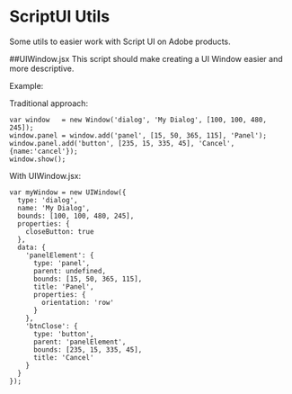 # ScriptUI Utils
Some utils to easier work with Script UI on Adobe products.

##UIWindow.jsx
This script should make creating a UI Window easier and more descriptive.

Example:

Traditional approach:
```
var window   = new Window('dialog', 'My Dialog', [100, 100, 480, 245]);
window.panel = window.add('panel', [15, 50, 365, 115], 'Panel');
window.panel.add('button', [235, 15, 335, 45], 'Cancel', {name:'cancel'});
window.show();
```

With UIWindow.jsx:
```
var myWindow = new UIWindow({
  type: 'dialog',
  name: 'My Dialog',
  bounds: [100, 100, 480, 245],
  properties: {
    closeButton: true
  },
  data: {
    'panelElement': {
      type: 'panel',
      parent: undefined,
      bounds: [15, 50, 365, 115],
      title: 'Panel',
      properties: {
        orientation: 'row'
      }
    },
    'btnClose': {
      type: 'button',
      parent: 'panelElement',
      bounds: [235, 15, 335, 45],
      title: 'Cancel'
    }
  }
});
```
